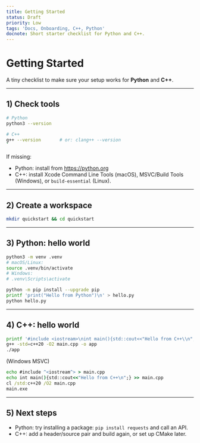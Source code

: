 ```yaml
---
title: Getting Started
status: Draft
priority: Low
tags: 'Docs, Onboarding, C++, Python'
docnote: Short starter checklist for Python and C++.
---
```


# Getting Started

A tiny checklist to make sure your setup works for **Python** and **C++**.

--------------------------------------------------------------------------------

## 1) Check tools

```bash
# Python
python3 --version

# C++
g++ --version       # or: clang++ --version
`
```

If missing:

- Python: install from <https://python.org>
- C++: install Xcode Command Line Tools (macOS), MSVC/Build Tools (Windows), or `build-essential` (Linux).

--------------------------------------------------------------------------------

## 2) Create a workspace

```bash
mkdir quickstart && cd quickstart
```

--------------------------------------------------------------------------------

## 3) Python: hello world

```bash
python3 -m venv .venv
# macOS/Linux:
source .venv/bin/activate
# Windows:
# .venv\Scripts\activate

python -m pip install --upgrade pip
printf 'print("Hello from Python")\n' > hello.py
python hello.py
```

--------------------------------------------------------------------------------

## 4) C++: hello world

```bash
printf '#include <iostream>\nint main(){std::cout<<"Hello from C++\\n";}\n' > main.cpp
g++ -std=c++20 -O2 main.cpp -o app
./app
```

(Windows MSVC)

```bat
echo #include ^<iostream^> > main.cpp
echo int main(){std::cout<<"Hello from C++\n";} >> main.cpp
cl /std:c++20 /O2 main.cpp
main.exe
```

--------------------------------------------------------------------------------

## 5) Next steps

- Python: try installing a package: `pip install requests` and call an API.
- C++: add a header/source pair and build again, or set up CMake later.
